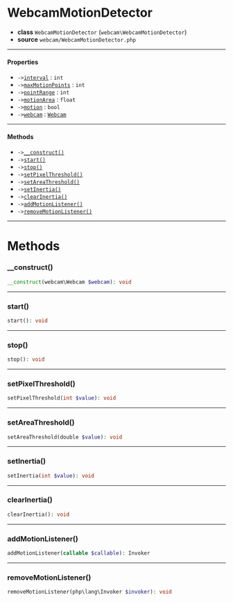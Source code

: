 # WebcamMotionDetector

- **class** `WebcamMotionDetector` (`webcam\WebcamMotionDetector`)
- **source** `webcam/WebcamMotionDetector.php`

---

#### Properties

- `->`[`interval`](#prop-interval) : `int`
- `->`[`maxMotionPoints`](#prop-maxmotionpoints) : `int`
- `->`[`pointRange`](#prop-pointrange) : `int`
- `->`[`motionArea`](#prop-motionarea) : `float`
- `->`[`motion`](#prop-motion) : `bool`
- `->`[`webcam`](#prop-webcam) : [`Webcam`](https://github.com/jphp-group/jphp-webcam-ext/api-docs/classes/webcam/Webcam.md)

---

#### Methods

- `->`[`__construct()`](#method-__construct)
- `->`[`start()`](#method-start)
- `->`[`stop()`](#method-stop)
- `->`[`setPixelThreshold()`](#method-setpixelthreshold)
- `->`[`setAreaThreshold()`](#method-setareathreshold)
- `->`[`setInertia()`](#method-setinertia)
- `->`[`clearInertia()`](#method-clearinertia)
- `->`[`addMotionListener()`](#method-addmotionlistener)
- `->`[`removeMotionListener()`](#method-removemotionlistener)

---
# Methods

<a name="method-__construct"></a>

### __construct()
```php
__construct(webcam\Webcam $webcam): void
```

---

<a name="method-start"></a>

### start()
```php
start(): void
```

---

<a name="method-stop"></a>

### stop()
```php
stop(): void
```

---

<a name="method-setpixelthreshold"></a>

### setPixelThreshold()
```php
setPixelThreshold(int $value): void
```

---

<a name="method-setareathreshold"></a>

### setAreaThreshold()
```php
setAreaThreshold(double $value): void
```

---

<a name="method-setinertia"></a>

### setInertia()
```php
setInertia(int $value): void
```

---

<a name="method-clearinertia"></a>

### clearInertia()
```php
clearInertia(): void
```

---

<a name="method-addmotionlistener"></a>

### addMotionListener()
```php
addMotionListener(callable $callable): Invoker
```

---

<a name="method-removemotionlistener"></a>

### removeMotionListener()
```php
removeMotionListener(php\lang\Invoker $invoker): void
```